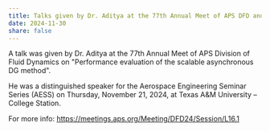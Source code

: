 ```yaml
---
title: Talks given by Dr. Aditya at the 77th Annual Meet of APS DFD and at Texas A&M University
date: 2024-11-30
share: false
---
```

A talk was given by Dr. Aditya at the 77th Annual Meet of APS Division of Fluid Dynamics on "Performance evaluation of the scalable asynchronous DG method".

He was a distinguished speaker for the Aerospace Engineering Seminar Series (AESS) on Thursday, November 21, 2024, at Texas A&M University – College Station.

<!--more-->
For more info: https://meetings.aps.org/Meeting/DFD24/Session/L16.1
